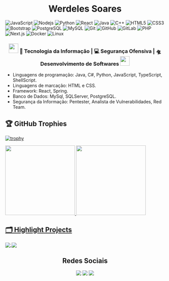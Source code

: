 <h1 align="center">Werdeles Soares</h1>

![JavaScript](https://img.shields.io/badge/-JavaScript-black?style=flat-square&logo=javascript)
![Nodejs](https://img.shields.io/badge/-Nodejs-black?style=flat-square&logo=Node.js)
![Python](https://img.shields.io/badge/-Python-black?style=flat-square&logo=Python)
![React](https://img.shields.io/badge/-React-black?style=flat-square&logo=react)
![Java](https://img.shields.io/badge/-java-E34A86?style=flat-square&logo=java)
![C++](https://img.shields.io/badge/-C++-00599C?style=flat-square&logo=c)
![HTML5](https://img.shields.io/badge/-HTML5-E34F26?style=flat-square&logo=html5&logoColor=white)
![CSS3](https://img.shields.io/badge/-CSS3-1572B6?style=flat-square&logo=css3)
![Bootstrap](https://img.shields.io/badge/-Bootstrap-563D7C?style=flat-square&logo=bootstrap)
![PostgreSQL](https://img.shields.io/badge/-PostgreSQL-336791?style=flat-square&logo=postgresql)
![MySQL](https://img.shields.io/badge/-MySQL-black?style=flat-square&logo=mysql)
![Git](https://img.shields.io/badge/-Git-black?style=flat-square&logo=git)
![GitHub](https://img.shields.io/badge/-GitHub-181717?style=flat-square&logo=github)
![GitLab](https://img.shields.io/badge/-GitLab-FCA121?style=flat-square&logo=gitlab)
![PHP](https://img.shields.io/badge/Code-PHP-informational?style=flat-square&logo=php&color=6aa6f8)
![Next.js](https://img.shields.io/badge/Framework-Next.js-informational?style=flat-square&logo=next.js&color=6aa6f8)
![Docker](https://img.shields.io/badge/Tools-Docker-informational?style=flat-square&logo=docker&logoColor=white&color=6aa6f8)
![Linux](https://img.shields.io/badge/System-Linux-informational?style=flat-square&logo=linux&color=6aa6f8)

<div align="center">
<h3><img src="https://media.giphy.com/media/WUlplcMpOCEmTGBtBW/giphy.gif" width="30"> 🙎 Tecnologia da Informação | 💻 Segurança Ofensiva | 🛸 Desenvolvimento de Softwares <img src="https://media.giphy.com/media/WUlplcMpOCEmTGBtBW/giphy.gif" width="30"></h3>
</div>

* Linguagens de programação: Java, C#, Python, JavaScript, TypeScript, ShellScript.
* Linguagens de marcação: HTML e CSS.
* Framework: React, Spring.
* Banco de Dados: MySql, SQLServer, PostgreSQL.
* Segurança da Informação: Pentester, Analista de Vulnerabilidades, Red Team.

## 🏆 GitHub Trophies
[![trophy](https://github-profile-trophy.vercel.app/?username=werdelesmarcio&theme=nord&column=7&)](https://github.com/ryo-ma/github-profile-trophy)

<div align="justify">
  <a href="https://github.com/werdelesmarcio">
  <img height="220em" src="https://github-readme-stats.vercel.app/api?username=werdelesmarcio&show_icons=true&theme=tokyonight&include_all_commits=true&count_private=true"/>
    
  <img height="220em" src="https://github-readme-stats.vercel.app/api/top-langs/?username=werdelesmarcio&layout=compact&langs_count=16&theme=tokyonight"/>
</div>

## 🗂️ Highlight Projects
<div align="justify">
<a href="https://github.com/werdelesmarcio/iPyScan">
  <img align="center" src="https://github-readme-stats.vercel.app/api/pin/?username=werdelesmarcio&repo=iPyScan&theme=tokyonight" />
</a>
<a href="https://github.com/werdelesmarcio/upload.ai">
  <img align="center" src="https://github-readme-stats.vercel.app/api/pin/?username=werdelesmarcio&repo=upload.ai&theme=tokyonight" />
</a>
</div>

<div align="center">
  <h2> Redes Sociais </h2>
  <a href="https://instagram.com/werdelessoares" target="_blank"><img src="https://img.shields.io/badge/-Instagram-%23E4405F?style=for-the-badge&logo=instagram&logoColor=white" target="_blank"></a> 	 
  <a href = "mailto:werdelesmarcio@gmail.com"><img src="https://img.shields.io/badge/Gmail-D14836?style=for-the-badge&logo=gmail&logoColor=white" target="_blank"></a>
  <a href="https://www.linkedin.com/in/werdeles-soares" target="_blank"><img src="https://img.shields.io/badge/-LinkedIn-%230077B5?style=for-the-badge&logo=linkedin&logoColor=white" target="_blank"></a>    
</div>

